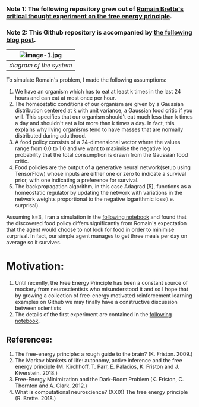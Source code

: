 ### Note 1: The following repository grew out of [Romain Brette's critical thought experiment on the free energy principle](http://romainbrette.fr/what-is-computational-neuroscience-xxix-the-free-energy-principle/). 
### Note 2: This Github repository is accompanied by [the following blog post](http://paulispace.com/statistics/2018/04/07/causal_path_entropy.html). 

| ![image-1.jpg](https://raw.githubusercontent.com/pauli-space/Free_Energy_experiments/master/diagram.png) | 
|:--:| 
| *diagram of the system* |

To simulate Romain's problem, I made the following assumptions:

1. We have an organism which has to eat at least k times in the last 24 hours and can eat at most once per hour. 
2. The homeostatic conditions of our organism are given by a Gaussian distribution centered at k with unit variance, a Gaussian food critic if you will. This specifies that our organism should't eat much less than k times a day and shouldn't eat a lot more than k times a day. In fact, this explains why living organisms tend to 
have masses that are normally distributed during adulthood. 
3. A food policy consists of a 24-dimensional vector where the values range from 0.0 to 1.0 and we want to maximise the negative log probability that the total consumption is drawn from the Gaussian food critic. 
4. Food policies are the output of a generative neural network(setup using TensorFlow) whose inputs are either one or zero to indicate a survival prior, with one indicating a preference for survival. 
5. The backpropagation algorithm, in this case Adagrad [5], functions as a homeostatic regulator by updating the network with variations in the network weights proportional to the negative logarithmic loss(i.e. surprisal). 

Assuming k=3, I ran a simulation in the [following notebook](https://github.com/pauli-space/Free_Energy_experiments/blob/master/simulation.ipynb) and found that the discovered food policy differs significantly from Romain's expectation that the agent would choose to not look for food in order to minimise surprisal. In fact, our simple agent manages to get three meals per day on average so it survives. 


# Motivation:

1. Until recently, the Free Energy Principle has been a constant source of mockery from neuroscientists who misunderstood it and so I hope that by growing a collection 
of free-energy motivated reinforcement learning examples on Github we may finally have a constructive discussion between scientists
2. The details of the first experiment are contained in the [following notebook](https://github.com/pauli-space/Free_Energy_experiments/blob/master/simulation.ipynb). 


## References:

1. The free-energy principle: a rough guide to the brain? (K. Friston. 2009.)
2. The Markov blankets of life: autonomy, active inference and the free energy principle (M. Kirchhoff, T. Parr, E. Palacios, K. Friston and J. Kiverstein. 2018.)
3. Free-Energy Minimization and the Dark-Room Problem (K. Friston, C. Thornton and A. Clark. 2012.)
4. What is computational neuroscience? (XXIX) The free energy principle (R. Brette. 2018.)
